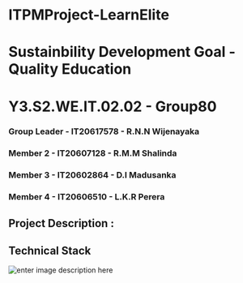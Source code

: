 # ITPMProject-LearnElite

# Sustainbility Development Goal - Quality Education

# Y3.S2.WE.IT.02.02 - Group80

### Group Leader - IT20617578 - R.N.N Wijenayaka
### Member 2 - IT20607128 - R.M.M Shalinda
### Member 3 - IT20602864 - D.I Madusanka
### Member 4 - IT20606510 - L.K.R Perera

## Project Description :

## Technical Stack
![enter image description here](https://devtechnosys.com/insights/wp-content/uploads/2022/12/Mern-Stack.png)

